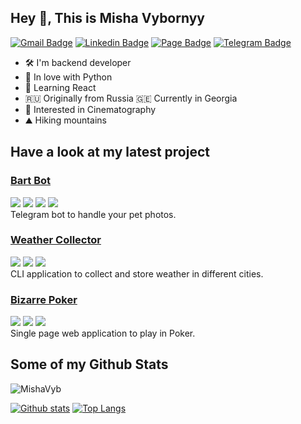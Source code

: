 ## Hey 👋, This is Misha Vybornyy

[![Gmail Badge](https://img.shields.io/badge/-vbrn.mv@gmail.com-c14438?style=flat&logo=Gmail&logoColor=white&link=mailto:vbrn.mv@gmail.com)](mailto:vbrn.mv@gmail.com)
[![Linkedin Badge](https://img.shields.io/badge/-mikhail_vybornyy-0072b1?style=flat&logo=Linkedin&logoColor=white&link=https://www.linkedin.com/in/mikhail-vybornyy-2a510a253/)](https://www.linkedin.com/in/mikhail-vybornyy-2a510a253/) 
[![Page Badge](https://img.shields.io/badge/CV-web-blue?style=flat&link=https://mishavyb.github.io//)](https://mishavyb.github.io/) 
[![Telegram Badge](https://img.shields.io/badge/-mishaviborniy-blue?style=social&logo=telegram&link=https://t.me/mishaviborniy)](https://t.me/mishaviborniy) <p align='left'>
 

- 🛠 I'm backend developer
- 🐍 In love with Python
- 📖 Learning React
- 🇷🇺 Originally from Russia 🇬🇪 Currently in Georgia
- 👀 Interested in Cinematography
- ⛰ Hiking mountains

## Have a look at my latest project
### [Bart Bot](https://github.com/MishaVyb/bart-bot)
![](https://img.shields.io/badge/PTB-20.1-blue) ![](https://img.shields.io/badge/Pyrogram-2.0.1-blue) ![](https://img.shields.io/badge/Anyio-3.6.2-blue) ![](https://img.shields.io/badge/SQLAlchemy-2.0.4-blue) <br>
Telegram bot to handle your pet photos. 

### [Weather Collector](https://github.com/MishaVyb/weather-collector)
![](https://img.shields.io/badge/Pydantic-1.10.2-blue) ![](https://img.shields.io/badge/APScheduler-3.9.1-blue) ![](https://img.shields.io/badge/SQLAlchemy-1.4.4-blue) <br>
CLI application to collect and store weather in different cities. 


### [Bizarre Poker](https://github.com/MishaVyb/bizarre-poker)
![](https://img.shields.io/badge/Django-4.1-blue) ![](https://img.shields.io/badge/DRF-3.13-blue) ![](https://img.shields.io/badge/Pytest-7.1.2-blue) <br>
Single page web application to play in Poker. 


## Some of my Github Stats
<p align=left> <img src=https://komarev.com/ghpvc/?username=MishaVyb alt=MishaVyb /> </p>

[![Github stats](https://github-readme-stats.vercel.app/api?username=MishaVyb&show_icons=true&include_all_commits=true)](https://github.com/MishaVyb/github-readme-stats)
[![Top Langs](https://github-readme-stats.vercel.app/api/top-langs/?username=MishaVyb&layout=compact)](https://github.com/MishaVyb/github-readme-stats)

